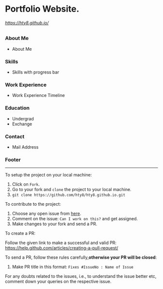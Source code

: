 # Portfolio Website.
###### https://hty8.github.io/
### About Me
* About Me
### Skills
* Skills with progress bar
### Work Experience
* Work Experience Timeline
### Education
* Undergrad
* Exchange
### Contact
* Mail Address

### Footer
------------------------------------------------------------------
To setup the project on your local machine:

1. Click on `Fork`.
2. Go to your fork and `clone` the project to your local machine.
3. `git clone https://github.com/hty8/hty8.github.io.git`

To contribute to the project:

1. Choose any open issue from [here](https://github.com/hty8/hty8.github.io/issues). 
2. Comment on the issue: `Can I work on this?` and get assigned.
3. Make changes to your fork and send a PR.

To create a PR:

Follow the given link to make a successful and valid PR: https://help.github.com/articles/creating-a-pull-request/

To send a PR, follow these rules carefully,**otherwise your PR will be closed**:

1. Make PR title in this format: `Fixes #IssueNo : Name of Issue`

For any doubts related to the issues, i.e., to understand the issue better etc, comment down your queries on the respective issue.

